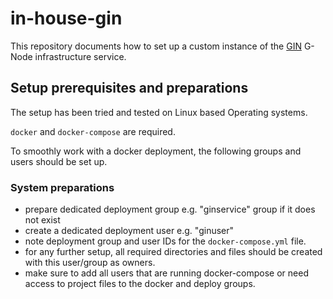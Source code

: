 # in-house-gin

This repository documents how to set up a custom instance of the [GIN](https://gin.g-node.org) G-Node infrastructure 
service.

## Setup prerequisites and preparations

The setup has been tried and tested on Linux based Operating systems.

`docker` and `docker-compose` are required.

To smoothly work with a docker deployment, the following groups and users should be set up.

### System preparations
- prepare dedicated deployment group e.g. "ginservice" group if it does not exist
- create a dedicated deployment user e.g. "ginuser"
- note deployment group and user IDs for the `docker-compose.yml` file.
- for any further setup, all required directories and files should be created with this user/group as owners.
- make sure to add all users that are running docker-compose or need access to project files to the docker and deploy groups.